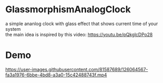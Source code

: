 # GlassmorphismAnalogClock
a simple ananlog clock with glass effect that shows current time of your system <br/>
the main idea is inspired by this video: https://youtu.be/pQkglcDPo28
# Demo
https://user-images.githubusercontent.com/81587689/126064567-fa3a1976-6bbe-4bd8-a3a0-15c42488743f.mp4
